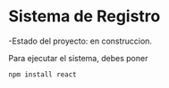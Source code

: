 <h1> Sistema de Registro</h1>

-Estado del proyecto: en construccion.

Para ejecutar el sistema, debes poner

```npm install react```
